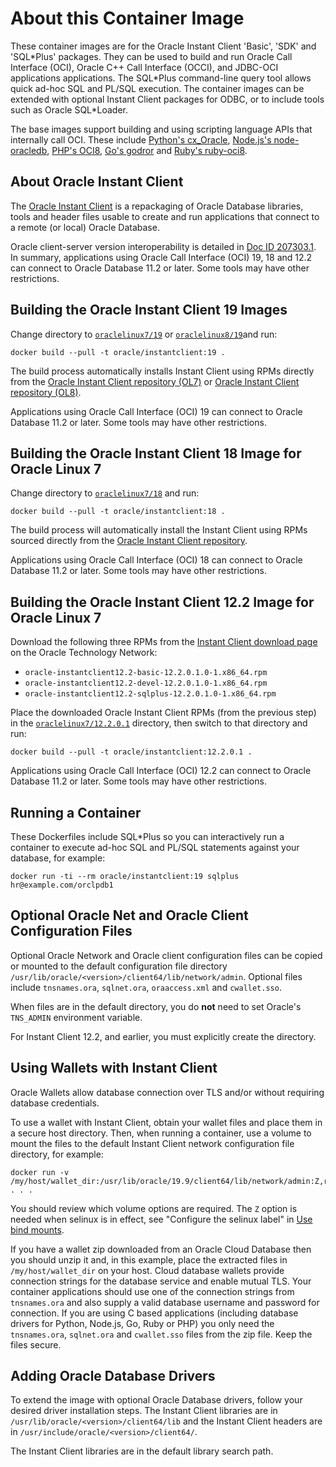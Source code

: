 # About this Container Image

These container images are for the Oracle Instant Client 'Basic', 'SDK' and
'SQL\*Plus' packages.  They can be used to build and run Oracle Call Interface
(OCI), Oracle C++ Call Interface (OCCI), and JDBC-OCI applications applications.
The SQL\*Plus command-line query tool allows quick ad-hoc SQL and PL/SQL
execution.  The container images can be extended with optional Instant Client
packages for ODBC, or to include tools such as Oracle SQL\*Loader.

The base images support building and using scripting language APIs that
internally call OCI.  These include [Python's
cx_Oracle](https://yum.oracle.com/oracle-linux-python.html), [Node.js's
node-oracledb](https://yum.oracle.com/oracle-linux-nodejs.html), [PHP's
OCI8](https://yum.oracle.com/oracle-linux-php.html), [Go's
godror](https://godror.github.io/godror/) and [Ruby's
ruby-oci8](https://www.rubydoc.info/github/kubo/ruby-oci8).

## About Oracle Instant Client

The [Oracle Instant
Client](https://www.oracle.com/database/technologies/instant-client.html) is a
repackaging of Oracle Database libraries, tools and header files usable to
create and run applications that connect to a remote (or local) Oracle Database.

Oracle client-server version interoperability is detailed in [Doc ID
207303.1](https://support.oracle.com/epmos/faces/DocumentDisplay?id=207303.1).
In summary, applications using Oracle Call Interface (OCI) 19, 18 and 12.2 can
connect to Oracle Database 11.2 or later.  Some tools may have other
restrictions.

## Building the Oracle Instant Client 19 Images

Change directory to [`oraclelinux7/19`](oraclelinux7/19) or
[`oraclelinux8/19`](oraclelinux8/19)and run:

```
docker build --pull -t oracle/instantclient:19 .
```

The build process automatically installs Instant Client using RPMs directly from
the [Oracle Instant Client repository
(OL7)](https://yum.oracle.com/repo/OracleLinux/OL7/oracle/instantclient/x86_64/index.html)
or [Oracle Instant Client repository
(OL8)](https://yum.oracle.com/repo/OracleLinux/OL8/oracle/instantclient/x86_64/index.html).

Applications using Oracle Call Interface (OCI) 19 can connect to
Oracle Database 11.2 or later.  Some tools may have other
restrictions.

## Building the Oracle Instant Client 18 Image for Oracle Linux 7

Change directory to [`oraclelinux7/18`](oraclelinux7/18) and run:

```
docker build --pull -t oracle/instantclient:18 .
```

The build process will automatically install the Instant Client using RPMs
sourced directly from the [Oracle Instant Client
repository](https://yum.oracle.com/repo/OracleLinux/OL7/oracle/instantclient/x86_64/index.html).

Applications using Oracle Call Interface (OCI) 18 can connect to
Oracle Database 11.2 or later.  Some tools may have other
restrictions.

## Building the Oracle Instant Client 12.2 Image for Oracle Linux 7

Download the following three RPMs from the [Instant Client download
page](https://www.oracle.com/database/technologies/instant-client/linux-x86-64-downloads.html)
on the Oracle Technology Network:

- `oracle-instantclient12.2-basic-12.2.0.1.0-1.x86_64.rpm`
- `oracle-instantclient12.2-devel-12.2.0.1.0-1.x86_64.rpm`
- `oracle-instantclient12.2-sqlplus-12.2.0.1.0-1.x86_64.rpm`

Place the downloaded Oracle Instant Client RPMs (from the previous step) in the
[`oraclelinux7/12.2.0.1`](oraclelinux7/12.2.0.1) directory, then switch to that
directory and run:

```
docker build --pull -t oracle/instantclient:12.2.0.1 .
```

Applications using Oracle Call Interface (OCI) 12.2 can connect to
Oracle Database 11.2 or later.  Some tools may have other
restrictions.

## Running a Container

These Dockerfiles include SQL\*Plus so you can interactively run a container to
execute ad-hoc SQL and PL/SQL statements against your database, for example:

```
docker run -ti --rm oracle/instantclient:19 sqlplus hr@example.com/orclpdb1
```

## Optional Oracle Net and Oracle Client Configuration Files

Optional Oracle Network and Oracle client configuration files can be
copied or mounted to the default configuration file directory
`/usr/lib/oracle/<version>/client64/lib/network/admin`.  Optional
files include `tnsnames.ora`, `sqlnet.ora`, `oraaccess.xml` and
`cwallet.sso`.

When files are in the default directory, you do **not** need to set
Oracle's `TNS_ADMIN` environment variable.

For Instant Client 12.2, and earlier, you must explicitly create the
directory.

## Using Wallets with Instant Client

Oracle Wallets allow database connection over TLS and/or without requiring
database credentials.

To use a wallet with Instant Client, obtain your wallet files and place them in
a secure host directory.  Then, when running a container, use a volume to mount
the files to the default Instant Client network configuration file directory,
for example:

```
docker run -v /my/host/wallet_dir:/usr/lib/oracle/19.9/client64/lib/network/admin:Z,ro . . .
```

You should review which volume options are required.  The `Z` option is needed
when selinux is in effect, see "Configure the selinux label" in [Use bind
mounts](https://docs.docker.com/storage/bind-mounts/).

If you have a wallet zip downloaded from an Oracle Cloud Database then you
should unzip it and, in this example, place the extracted files in
`/my/host/wallet_dir` on your host.  Cloud database wallets provide connection
strings for the database service and enable mutual TLS.  Your container
applications should use one of the connection strings from `tnsnames.ora` and
also supply a valid database username and password for connection.  If you are
using C based applications (including database drivers for Python, Node.js, Go,
Ruby or PHP) you only need the `tnsnames.ora`, `sqlnet.ora` and `cwallet.sso`
files from the zip file.  Keep the files secure.

## Adding Oracle Database Drivers

To extend the image with optional Oracle Database drivers, follow your desired
driver installation steps.  The Instant Client libraries are in
`/usr/lib/oracle/<version>/client64/lib` and the Instant Client headers are in
`/usr/include/oracle/<version>/client64/`.

The Instant Client libraries are in the default library search path.
